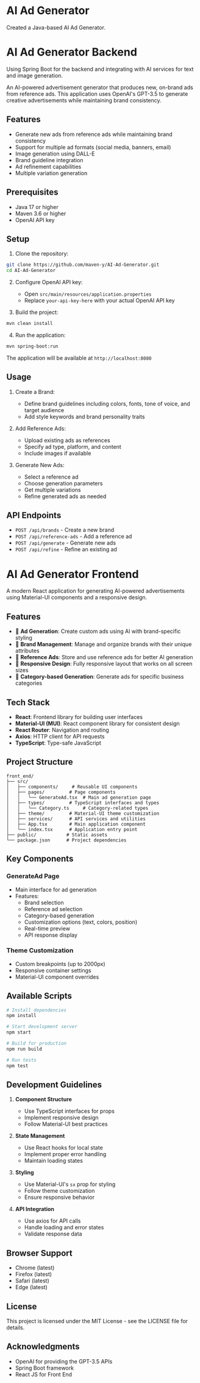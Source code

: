 # AI Ad Generator


Created a Java-based AI Ad Generator. 

# AI Ad Generator Backend

Using Spring Boot for the backend and integrating with AI services for text and image generation.

An AI-powered advertisement generator that produces new, on-brand ads from reference ads. This application uses OpenAI's GPT-3.5 to generate creative advertisements while maintaining brand consistency.


## Features

- Generate new ads from reference ads while maintaining brand consistency
- Support for multiple ad formats (social media, banners, email)
- Image generation using DALL-E
- Brand guideline integration
- Ad refinement capabilities
- Multiple variation generation

## Prerequisites

- Java 17 or higher
- Maven 3.6 or higher
- OpenAI API key

## Setup

1. Clone the repository:
```bash
git clone https://github.com/maven-y/AI-Ad-Generator.git
cd AI-Ad-Generator
```

2. Configure OpenAI API key:
   - Open `src/main/resources/application.properties`
   - Replace `your-api-key-here` with your actual OpenAI API key

3. Build the project:
```bash
mvn clean install
```

4. Run the application:
```bash
mvn spring-boot:run
```

The application will be available at `http://localhost:8080`

## Usage

1. Create a Brand:
   - Define brand guidelines including colors, fonts, tone of voice, and target audience
   - Add style keywords and brand personality traits

2. Add Reference Ads:
   - Upload existing ads as references
   - Specify ad type, platform, and content
   - Include images if available

3. Generate New Ads:
   - Select a reference ad
   - Choose generation parameters
   - Get multiple variations
   - Refine generated ads as needed

## API Endpoints

- `POST /api/brands` - Create a new brand
- `POST /api/reference-ads` - Add a reference ad
- `POST /api/generate` - Generate new ads
- `POST /api/refine` - Refine an existing ad

# AI Ad Generator Frontend

A modern React application for generating AI-powered advertisements using Material-UI components and a responsive design.

## Features

- 🎨 **Ad Generation**: Create custom ads using AI with brand-specific styling
- 🏢 **Brand Management**: Manage and organize brands with their unique attributes
- 📑 **Reference Ads**: Store and use reference ads for better AI generation
- 📱 **Responsive Design**: Fully responsive layout that works on all screen sizes
- 🎯 **Category-based Generation**: Generate ads for specific business categories

## Tech Stack

- **React**: Frontend library for building user interfaces
- **Material-UI (MUI)**: React component library for consistent design
- **React Router**: Navigation and routing
- **Axios**: HTTP client for API requests
- **TypeScript**: Type-safe JavaScript

## Project Structure

```
front_end/
├── src/
│   ├── components/     # Reusable UI components
│   ├── pages/         # Page components
│   │   └── GenerateAd.tsx  # Main ad generation page
│   ├── types/         # TypeScript interfaces and types
│   │   └── Category.ts     # Category-related types
│   ├── theme/         # Material-UI theme customization
│   ├── services/      # API services and utilities
│   ├── App.tsx        # Main application component
│   └── index.tsx      # Application entry point
├── public/           # Static assets
└── package.json      # Project dependencies
```

## Key Components

### GenerateAd Page
- Main interface for ad generation
- Features:
  - Brand selection
  - Reference ad selection
  - Category-based generation
  - Customization options (text, colors, position)
  - Real-time preview
  - API response display

### Theme Customization
- Custom breakpoints (up to 2000px)
- Responsive container settings
- Material-UI component overrides

## Available Scripts

```bash
# Install dependencies
npm install

# Start development server
npm start

# Build for production
npm run build

# Run tests
npm test
```

## Development Guidelines

1. **Component Structure**
   - Use TypeScript interfaces for props
   - Implement responsive design
   - Follow Material-UI best practices

2. **State Management**
   - Use React hooks for local state
   - Implement proper error handling
   - Maintain loading states

3. **Styling**
   - Use Material-UI's `sx` prop for styling
   - Follow theme customization
   - Ensure responsive behavior

4. **API Integration**
   - Use axios for API calls
   - Handle loading and error states
   - Validate response data

## Browser Support

- Chrome (latest)
- Firefox (latest)
- Safari (latest)
- Edge (latest)


## License

This project is licensed under the MIT License - see the LICENSE file for details.

## Acknowledgments

- OpenAI for providing the GPT-3.5 APIs
- Spring Boot framework
- React JS for Front End
